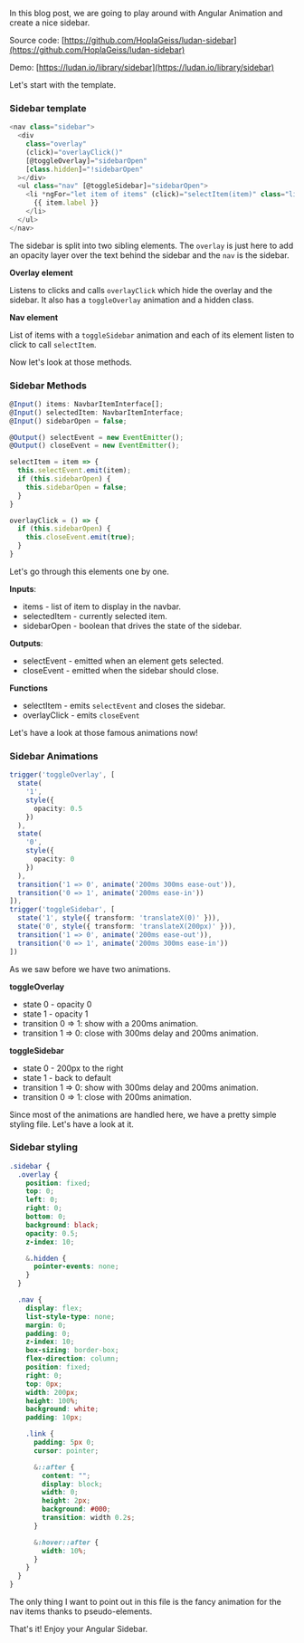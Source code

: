 In this blog post, we are going to play around with Angular Animation and create a nice sidebar.

Source code: [https://github.com/HoplaGeiss/ludan-sidebar](https://github.com/HoplaGeiss/ludan-sidebar)

Demo: [https://ludan.io/library/sidebar](https://ludan.io/library/sidebar)

Let's start with the template.

### Sidebar template

``` typescript
<nav class="sidebar">
  <div
    class="overlay"
    (click)="overlayClick()"
    [@toggleOverlay]="sidebarOpen"
    [class.hidden]="!sidebarOpen"
  ></div>
  <ul class="nav" [@toggleSidebar]="sidebarOpen">
    <li *ngFor="let item of items" (click)="selectItem(item)" class="link">
      {{ item.label }}
    </li>
  </ul>
</nav>
```

The sidebar is split into two sibling elements. The `overlay` is just here to add an opacity layer over the text behind the sidebar and the `nav` is the sidebar.

**Overlay element**

Listens to clicks and calls `overlayClick` which hide the overlay and the sidebar. It also has a `toggleOverlay` animation and a hidden class.

**Nav element**

List of items with a `toggleSidebar` animation and each of its element listen to click to call `selectItem`.

Now let's look at those methods.

### Sidebar Methods

```typescript
@Input() items: NavbarItemInterface[];
@Input() selectedItem: NavbarItemInterface;
@Input() sidebarOpen = false;

@Output() selectEvent = new EventEmitter();
@Output() closeEvent = new EventEmitter();

selectItem = item => {
  this.selectEvent.emit(item);
  if (this.sidebarOpen) {
    this.sidebarOpen = false;
  }
}

overlayClick = () => {
  if (this.sidebarOpen) {
    this.closeEvent.emit(true);
  }
}
```

Let's go through this elements one by one.

**Inputs**:

- items - list of item to display in the navbar.
- selectedItem - currently selected item.
- sidebarOpen - boolean that drives the state of the sidebar.

**Outputs**:

- selectEvent - emitted when an element gets selected.
- closeEvent - emitted when the sidebar should close.

**Functions**

- selectItem - emits `selectEvent` and closes the sidebar.
- overlayClick - emits `closeEvent`

Let's have a look at those famous animations now!

### Sidebar Animations

``` typescript
trigger('toggleOverlay', [
  state(
    '1',
    style({
      opacity: 0.5
    })
  ),
  state(
    '0',
    style({
      opacity: 0
    })
  ),
  transition('1 => 0', animate('200ms 300ms ease-out')),
  transition('0 => 1', animate('200ms ease-in'))
]),
trigger('toggleSidebar', [
  state('1', style({ transform: 'translateX(0)' })),
  state('0', style({ transform: 'translateX(200px)' })),
  transition('1 => 0', animate('200ms ease-out')),
  transition('0 => 1', animate('200ms 300ms ease-in'))
])
```

As we saw before we have two animations.

**toggleOverlay**

- state 0 - opacity 0
- state 1 - opacity 1
- transition 0 => 1: show with a 200ms animation.
- transition 1 => 0: close with 300ms delay and 200ms animation.

**toggleSidebar**

- state 0 - 200px to the right
- state 1 - back to default
- transition 1 => 0: show with 300ms delay and 200ms animation.
- transition 0 => 1: close with 200ms animation.

Since most of the animations are handled here, we have a pretty simple styling file. Let's have a look at it.

### Sidebar styling

``` scss
.sidebar {
  .overlay {
    position: fixed;
    top: 0;
    left: 0;
    right: 0;
    bottom: 0;
    background: black;
    opacity: 0.5;
    z-index: 10;

    &.hidden {
      pointer-events: none;
    }
  }

  .nav {
    display: flex;
    list-style-type: none;
    margin: 0;
    padding: 0;
    z-index: 10;
    box-sizing: border-box;
    flex-direction: column;
    position: fixed;
    right: 0;
    top: 0px;
    width: 200px;
    height: 100%;
    background: white;
    padding: 10px;

    .link {
      padding: 5px 0;
      cursor: pointer;

      &::after {
        content: "";
        display: block;
        width: 0;
        height: 2px;
        background: #000;
        transition: width 0.2s;
      }

      &:hover::after {
        width: 10%;
      }
    }
  }
}
```
The only thing I want to point out in this file is the fancy animation for the nav items thanks to pseudo-elements.

That's it! Enjoy your Angular Sidebar.